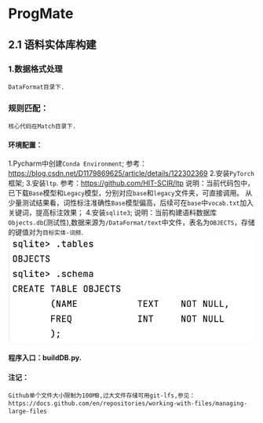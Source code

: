 # ProgMate
## 2.1 语料实体库构建
### 1.数据格式处理
    DataFormat目录下.
### 规则匹配：
    核心代码在Match目录下.
#### 环境配置：
1.Pycharm中创建`Conda Environment`;
    参考：https://blog.csdn.net/D1179869625/article/details/122302369
2.安装`PyTorch`框架;
3.安装`ltp`.
    参考：https://github.com/HIT-SCIR/ltp
    说明：当前代码包中，已下载`Base`模型和`Legacy`模型，分别对应`base`和`legacy`文件夹，可直接调用。
    从少量测试结果看，词性标注准确性`Base`模型偏高，后续可在`base`中`vocab.txt`加入关键词，提高标注效果；
4.安装`sqlite3`;
    说明：当前构建语料数据库`Objects.db`(测试性),数据来源为`/DataFormat/text`中文件，表名为`OBJECTS`，存储的键值对为`目标实体-词频`.
![](assets/17053107505207.png)

#### 程序入口：buildDB.py.
#### 注记：
    Github单个文件大小限制为100MB,过大文件存储可用git-lfs,参见：
    https://docs.github.com/en/repositories/working-with-files/managing-large-files